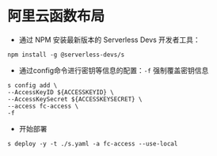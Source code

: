 # 阿里云函数布局

- 通过 NPM 安装最新版本的 Serverless Devs 开发者工具：

```shell
npm install -g @serverless-devs/s
```

- 通过config命令进行密钥等信息的配置：`-f` 强制覆盖密钥信息

```shell
s config add \
--AccessKeyID ${ACCESSKEYID} \
--AccessKeySecret ${ACCESSKEYSECRET} \
--access fc-access \
-f
```

- 开始部署

```shell script
s deploy -y -t ./s.yaml -a fc-access --use-local
```
